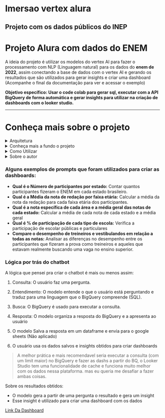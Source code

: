 # Imersao vertex alura
## Projeto com os dados públicos do INEP
# **Projeto Alura com dados do ENEM**



A ideia do projeto é utilizar os modelos do vertex AI para fazer o processamento com NLP (Linguagem natural) para os dados do **enem de 2022**, assim conectando a base de dados com o vertex AI e gerando os resultados que são utilizados para gerar insights e criar uma dashboard (Acompanhe o final da documentação para ver e acessar o exemplo)

**Objetivo específico: Usar o code colab para gerar sql, executar com a API BigQuery de forma automática e gerar insights para utilizar na criação de dashboards com o looker studio.**


---

# **Conheça mais sobre o projeto**

<details>
<summary> Arquitetura </summary><br/>

Serviços utilizados 

|   Serviço    |                    Motivo de Uso                       |
|--------------|---------------------------------------------------------|
| Dados INEP   | O inep disponibiliza [microdados](https://https://www.gov.br/inep/pt-br/acesso-a-informacao/dados-abertos/microdados) do ENEM e de outras fontes |
| Cloud Storage| Armazenar e gerenciar dados brutos |
|   DataPrep   | Preparar e limpar dados para análise aqui podemos conhecer nossos dados|
|   BigQuery   | Armazenar e analisar grandes conjuntos de dados         |
|  Code Colab  | Executar notebooks e código Python, aqui criamos toda a lógica do projeto. |
|  Vertex AI   | Os modelos utilizados no codecolab são disponibilizados pelo Vertex          |
|    Looker  Studio     | Visualizar e analisar dados de forma interativa  |


<br>


---


</details>

<details>
<summary> Conheça mais a fundo o projeto </summary><br/>

Esse projeto fez parte a Imersão alura que aconteceu na segunda semana de maio e teve como objetivo principal apresentar o ai studio do google e o colab, o ai studio é uma ferramenta para criar e testar prompts e gerar chatbots multimodais. O colab é uma ferramenta interativa para criar códigos python.

Na fase inicial a ideia desse projeto era exportar os dados para um dataframe e depois para o google planilhas mas acabei deixando essa ideia de lado por não conhecer muito bem sobre essas ferramentas, esse foi o meu primeiro projeto de chatbot e a primeira vez que faço integraçoes com a API do Bigquery no colab então deu pra aprender muitas coisas.

As principais dificuldades desse projeto foram:


*   Integração do dataframe com a resposta do chat do GEMINI (não resolvido)
*   Criar os prompts assertivos e evitar ilusões
*   Integrar a lógica de puxar os dados do BigQuery e fazer mais uma consulta em cima dos dados processados
*   Ver o sql Gerado (isso eu resolvi depois de botar a variavel como global)
*   Exaust do modelo (acabei fazendo um for e fiquei quase uma hora sem poder usar a API do vertex)

As coisas que mais considero que aprendi foram: 

 * Como Aplicar na prática o Chain of thought e Few Shots prompt
 * Como fazer integrações de python com o BigQuery 
 * Como usar o ai studio (via muito ele nos cursos mas nunca tinha utilizado)
 * Como funcionam os dataframes do panda (apesar de não ter consigo integrar eu aprendi muito errando)
 * Como funcionam embeddings 


---
</details>

<details>
<summary> Como Utilizar </summary><br/>

Para utilizar esse projeto, você precisa fazer algumas tarefas:


1.   Configurar os secrets
2.   Importar a tabela para o Bigquery
3.   Configurar o prompt para criar SQL baseado na sua tabela
4.   Testar, melhorar e implementar mais

A dashboard baseada nos insights é pública e assesível por esse link:



---
</details>


<details>
<summary> Sobre o autor </summary><br/>

Olá, meu nome é júlio tenho 20 anos, esse é o meu [linkedin](https://www.linkedin.com/in/julio-ferrer/) me manda um invite e vamos trocar ideia. Apesar de eu ter conseguido várias certificações no GCP não tenho muita experiência prática e esse tipo de imersão ajuda a gente a pegar vários insights legais.
Se quiser, a gente pode jogar alguma coisa também tipo um lolzinho ou um cs.
Sempre fui apaixonado e muito curioso pela tecnologia e desde que ingressei no mercado de trabalho me apaixonei pela área de dados. estou terminando minha primeira faculdade (acabo final do ano) e estou pensando em fazer mais uma.


---
</details>


### Alguns exemplos de prompts que foram utilizados para criar as dashboards:

 * **Qual é o Número de participantes por estado:** Contar quantos participantes fizeram o ENEM em cada estado brasileiro.
 * **Qual é a Média da nota de redação por faixa etária:** Calcular a média da nota da redação para cada faixa etária dos participantes.
 * **Qual é a nota específica de cada área e a média geral das notas de cada estado:** Calcular a média de cada nota de cada estado e a média geral
 * **Qual é % de participação de cada tipo de escola:** Verifica a participação de escolar públicas e particulares
 * **Compare o desempenho de treineiros e vestibulandos em relação a todas as notas:** Analisar as diferenças no desempenho entre os participantes que fizeram a prova como treineiros e aqueles que estavam realmente buscando uma vaga no ensino superior.

### Lógica por trás do chatbot 

A lógica que pensei pra criar o chatbot é mais ou menos assim:

1. Consulta: O usuário faz uma pergunta.

2. Entendimento: O modelo entende o que o usuário está perguntando e traduz para uma linguagem que o BigQuery compreende (SQL).

3. Busca: O BigQuery é usado para executar a consulta.

4. Resposta: O modelo organiza a resposta do BigQuery e a apresenta ao usuário

5. O modelo Salva a resposta em um dataframe e envia para o google sheets (Não aplicado)

6. O usuário usa os dados salvos e insights obtidos para criar dashboards

> A melhor prática e mais recomendavel seria executar a consulta (com um limit maior) no BigQuery e fazer as dashs a partir do BQ, o Looker Studio tem uma funcionalidade de cache e funciona muito melhor com os dados nessa plataforma. mas eu queria me desafiar a fazer ambas coisas.



Sobre os resultados obtidos:



*   O modelo gera a partir de uma pergunta o resultado e gera um insight
*   Esse insight é utilizado para criar uma dashboard com os dados

[Link Da Dashboard](https://lookerstudio.google.com/reporting/cf5687ea-7577-4c7f-8560-07623abc4315)



